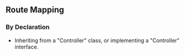 ## Route Mapping

### By Declaration
  * Inheriting from a "Controller" class, or implementing a "Controller" interface.
